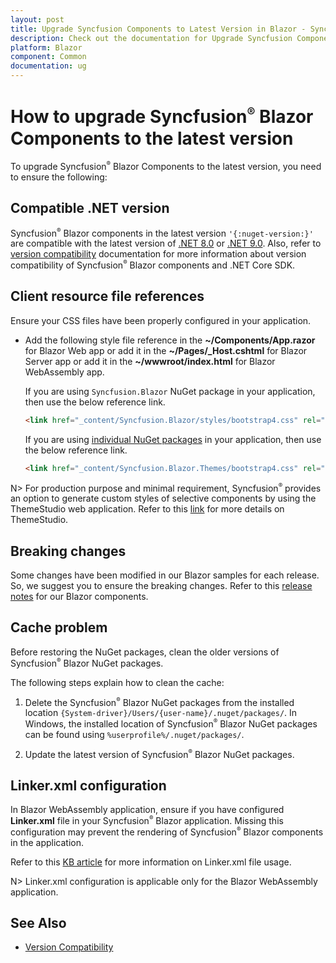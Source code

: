 ```yaml
---
layout: post
title: Upgrade Syncfusion Components to Latest Version in Blazor - Syncfusion
description: Check out the documentation for Upgrade Syncfusion Components to Latest Version in Blazor Application.
platform: Blazor
component: Common
documentation: ug
---
```


# How to upgrade Syncfusion<sup style="font-size:70%">&reg;</sup> Blazor Components to the latest version

To upgrade Syncfusion<sup style="font-size:70%">&reg;</sup> Blazor Components to the latest version, you need to ensure the following:

## Compatible .NET version

Syncfusion<sup style="font-size:70%">&reg;</sup> Blazor components in the latest version `'{:nuget-version:}'` are compatible with the latest version of [.NET 8.0](https://dotnet.microsoft.com/en-us/download/dotnet/8.0) or [.NET 9.0](https://dotnet.microsoft.com/en-us/download/dotnet/9.0). Also, refer to [version compatibility](./version-compatibility) documentation for more information about version compatibility of Syncfusion<sup style="font-size:70%">&reg;</sup> Blazor components and .NET Core SDK.

## Client resource file references

Ensure your CSS files have been properly configured in your application.

* Add the following style file reference in the **~/Components/App.razor** for Blazor Web app or add it in the **~/Pages/_Host.cshtml** for Blazor Server app or add it in the **~/wwwroot/index.html** for Blazor WebAssembly app.

    If you are using `Syncfusion.Blazor` NuGet package in your application, then use the below reference link.

    ```html
    <link href="_content/Syncfusion.Blazor/styles/bootstrap4.css" rel="stylesheet" />
    ```

    If you are using [individual NuGet packages](https://blazor.syncfusion.com/documentation/nuget-packages) in your application, then use the below reference link.

    ```html
    <link href="_content/Syncfusion.Blazor.Themes/bootstrap4.css" rel="stylesheet" />
    ```

N> For production purpose and minimal requirement, Syncfusion<sup style="font-size:70%">&reg;</sup> provides an option to generate custom styles of selective components by using the ThemeStudio web application. Refer to this [link](https://ej2.syncfusion.com/themestudio/?theme=tailwind3) for more details on ThemeStudio.

## Breaking changes

Some changes have been modified in our Blazor samples for each release. So, we suggest you to ensure the breaking changes. Refer to this [release notes](https://blazor.syncfusion.com/documentation/release-notes/index/?type=breaking-changes) for our Blazor components.

## Cache problem

Before restoring the NuGet packages, clean the older versions of Syncfusion<sup style="font-size:70%">&reg;</sup> Blazor NuGet packages.

The following steps explain how to clean the cache:

1. Delete the Syncfusion<sup style="font-size:70%">&reg;</sup> Blazor NuGet packages from the installed location `{System-driver}/Users/{user-name}/.nuget/packages/`. In Windows, the installed location of Syncfusion<sup style="font-size:70%">&reg;</sup> Blazor NuGet packages can be found using `%userprofile%/.nuget/packages/`.

2. Update the latest version of Syncfusion<sup style="font-size:70%">&reg;</sup> Blazor NuGet packages.

## Linker.xml configuration

In Blazor WebAssembly application, ensure if you have configured **Linker.xml** file in your Syncfusion<sup style="font-size:70%">&reg;</sup> Blazor application. Missing this configuration may prevent the rendering of Syncfusion<sup style="font-size:70%">&reg;</sup> Blazor components in the application.

Refer to this [KB article](https://support.syncfusion.com/kb/article/12054/syncfusion-components-doesnt-render-in-blazor-webassembly-application) for more information on Linker.xml file usage.

N> Linker.xml configuration is applicable only for the Blazor WebAssembly application.

## See Also

* [Version Compatibility](./version-compatibility)
